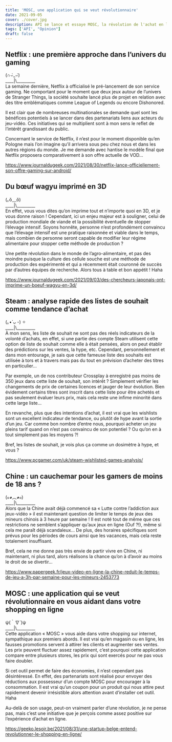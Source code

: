 ```yaml
---
title: 'MOSC, une application qui se veut révolutionnaire'
date: 2021-09-05
cover: ./cover.jpg
description: API se lance et essaye MOSC, la révolution de l'achat en ligne est en marche ! Ou pas...
tags: ['API', "Opinion"]
draft: false
---
```


## Netflix : une première approche dans l’univers du gaming

(∩⌣̀_⌣́)     
\_\_\_\_|\\\_\_\_\_\_\_\_\_\_     
La semaine dernière, Netflix à officialisé le pré-lancement de son service gaming. Ne comportant pour le moment que deux jeux autour de l’univers de Stranger Things, la société souhaite lancé plus de projet en relation avec des titre emblématiques comme League of Legends ou encore Dishonored.

Il est clair que de nombreuses multinationales se demande quel sont les bénéfices potentiels à se lancer dans des partenariats liens aux acteurs du jeu-vidéo. Ces initiatives qui se multiplient sont à mon sens le reflet de l’intérêt grandissant du public.

Concernant le service de Netflix, il n’est pour le moment disponible qu’en Pologne mais l’on imagine qu’il arrivera sous peu chez nous et dans les autres régions du monde. Je me demande avec hantise le modèle final que Netflix proposera comparativement à son offre actuelle de VOD…

https://www.journaldugeek.com/2021/08/30/netflix-lance-officiellement-son-offre-gaming-sur-android/

## Du bœuf wagyu imprimé en 3D

(｡ŏ﹏ŏ)  
\_\_\_\_|\\\_\_\_\_\_\_\_\_\_    
En effet, vous vous dites qu’on imprime tout et n’importe quoi en 3D, et je vous donne raison ! Cependant, ici un enjeu majeur est à souligner, celui de production mondiale de viande et la possibilité éventuelle de stopper l’élevage intensif. Soyons honnête, personne n’est profondément convaincu que l’élevage intensif est une pratique raisonnée et viable dans le temps, mais combien de personne seront capable de modifier leur régime alimentaire pour stopper cette méthode de production ?

Une petite révolution dans le monde de l’agro-alimentaire, et pas des moindre puisque la culture des cellule souche est une méthode de production des expérimenté et qui a récemment était couronné de succès par d’autres équipes de recherche.
Alors tous à table et bon appétit ! Haha

https://www.journaldugeek.com/2021/09/03/des-chercheurs-japonais-ont-imprime-un-boeuf-wagyu-en-3d/

## Steam : analyse rapide des listes de souhait comme tendance d’achat

(｡•̀ ᴗ -) ✧     
\_\_\_\_|\\\_\_\_\_\_\_\_\_\_    
À mon sens, les liste de souhait ne sont pas des réels indicateurs de la volonté d’achats, en effet, si une partie des compte Steam utilisent cette option de liste de souhait comme elle à était pensées, alors on peut établir des prédictions sur les ventes, la hype, etc. Cependant, personnellement et dans mon entourage, je sais que cette fameuse liste des souhaits est utilisée à tors et à travers mais pas du tout en prévision d’acheter des titres en particulier…

Par exemple, un de nos contributeur Crossplay à enregistré pas moins de 350 jeux dans cette liste de souhait, son intérêt ? Simplement vérifier les changements de prix de certaines licences et jauger de leur évolution. Bien évidement certains titres sont inscrit dans cette liste pour être achetés et pas seulement évaluer leurs prix, mais cela reste une infime minorité dans cette large liste…

En revanche, plus que des intentions d’achat, il est vrai que les wishlists sont un excellent indicateur de tendance, ou plutôt de hype avant la sortie d’un jeu. Car comme bon nombre d’entre nous, pourquoi acheter un jeu pleins tarif quand on n’est pas convaincu de son potentiel ? Ou qu’on en à tout simplement pas les moyens ?!

Bref, les listes de souhait, je vois plus ça comme un dosimètre à hype, et vous ?

https://www.pcgamer.com/uk/steam-wishlisted-games-analysis/

## Chine : un cauchemar pour les gamers de moins de 18 ans ?

(๑◕︵◕๑)     
\_\_\_\_|\\\_\_\_\_\_\_\_\_\_    
Alors que la Chine avait déjà commencé sa « Lutte contre l’addiction aux jeux-vidéo » il est maintenant question de limiter le temps de jeux des mineurs chinois à 3 heure par semaine ! Il est noté tout de même que ces restrictions ne semblent s’appliquer qu’aux jeux en ligne (Ouf ?!), même si cela me paraît déjà scandaleux… De plus, des horaires spécifiques sont prévus pour les périodes de cours ainsi que les vacances, mais cela reste totalement insuffisant.

Bref, cela ne me donne pas très envie de partir vivre en Chine, ni maintenant, ni plus tard, alors réalisons la chance qu’on à d’avoir au moins le droit de se divertir… 

https://www.papergeek.fr/jeux-video-en-ligne-la-chine-reduit-le-temps-de-jeu-a-3h-par-semaine-pour-les-mineurs-2453773

## MOSC : une application qui se veut révolutionnaire en vous aidant dans votre shopping en ligne

ψ(｀∇´)ψ    
\_\_\_\_|\\\_\_\_\_\_\_\_\_\_    
Cette application « MOSC » vous aide dans votre shopping sur internet, sympathique aux premiers abords. Il est vrai qu’en magasin ou en ligne, les fausses promotions servent à attirer les clients et augmenter ses ventes. Les prix peuvent fluctuer assez rapidement, c’est pourquoi cette application compare entre plusieurs stores, les prix qui sont exercés pour ne pas vous faire doubler.

Si cet outil permet de faire des économies, il n’est cependant pas désintéressé. En effet, des partenariats sont réalisé pour envoyer des réductions aux possesseur d’un compte MOSC pour encourager à la consommation. Il est vrai qu’un coupon pour un produit qui nous attire peut rapidement devenir irrésistible alors attention avant d’installer cet outil. Haha

Au-delà de son usage, peut-on vraiment parler d’une révolution, je ne pense pas, mais c’est une initiative que je perçois comme assez positive sur l’expérience d’achat en ligne.

https://geeko.lesoir.be/2021/08/31/une-startup-belge-entend-revolutionner-le-shopping-en-ligne/